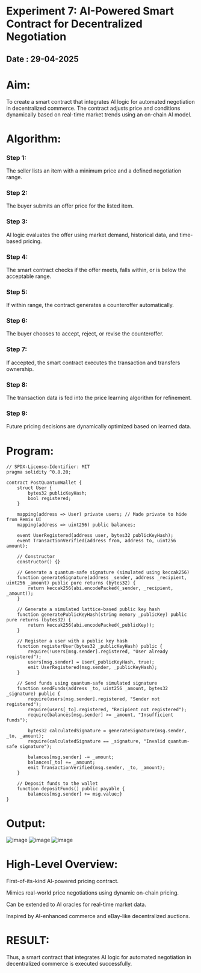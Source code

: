 # Experiment 7: AI-Powered Smart Contract for Decentralized Negotiation
## Date : 29-04-2025

# Aim:
To create a smart contract that integrates AI logic for automated negotiation in decentralized commerce. The contract adjusts price and conditions dynamically based on real-time market trends using an on-chain AI model.

# Algorithm:
### Step 1: 
The seller lists an item with a minimum price and a defined negotiation range.

### Step 2: 
The buyer submits an offer price for the listed item.

### Step 3: 
AI logic evaluates the offer using market demand, historical data, and time-based pricing.

### Step 4: 
The smart contract checks if the offer meets, falls within, or is below the acceptable range.

### Step 5: 
If within range, the contract generates a counteroffer automatically.

### Step 6: 
The buyer chooses to accept, reject, or revise the counteroffer.

### Step 7: 
If accepted, the smart contract executes the transaction and transfers ownership.

### Step 8: 
The transaction data is fed into the price learning algorithm for refinement.

### Step 9: 
Future pricing decisions are dynamically optimized based on learned data.

# Program:
```
// SPDX-License-Identifier: MIT
pragma solidity ^0.8.20;

contract PostQuantumWallet {
    struct User {
        bytes32 publicKeyHash;
        bool registered;
    }

    mapping(address => User) private users; // Made private to hide from Remix UI
    mapping(address => uint256) public balances;

    event UserRegistered(address user, bytes32 publicKeyHash);
    event TransactionVerified(address from, address to, uint256 amount);

    // Constructor
    constructor() {}

    // Generate a quantum-safe signature (simulated using keccak256)
    function generateSignature(address _sender, address _recipient, uint256 _amount) public pure returns (bytes32) {
        return keccak256(abi.encodePacked(_sender, _recipient, _amount));
    }

    // Generate a simulated lattice-based public key hash
    function generatePublicKeyHash(string memory _publicKey) public pure returns (bytes32) {
        return keccak256(abi.encodePacked(_publicKey));
    }

    // Register a user with a public key hash
    function registerUser(bytes32 _publicKeyHash) public {
        require(!users[msg.sender].registered, "User already registered");
        users[msg.sender] = User(_publicKeyHash, true);
        emit UserRegistered(msg.sender, _publicKeyHash);
    }

    // Send funds using quantum-safe simulated signature
    function sendFunds(address _to, uint256 _amount, bytes32 _signature) public {
        require(users[msg.sender].registered, "Sender not registered");
        require(users[_to].registered, "Recipient not registered");
        require(balances[msg.sender] >= _amount, "Insufficient funds");

        bytes32 calculatedSignature = generateSignature(msg.sender, _to, _amount);
        require(calculatedSignature == _signature, "Invalid quantum-safe signature");

        balances[msg.sender] -= _amount;
        balances[_to] += _amount;
        emit TransactionVerified(msg.sender, _to, _amount);
    }

    // Deposit funds to the wallet
    function depositFunds() public payable {
        balances[msg.sender] += msg.value;}
}
```

# Output:
![image](https://github.com/user-attachments/assets/c2a9c93f-a3d5-4f47-819f-0cde1e950fd4)
![image](https://github.com/user-attachments/assets/8bb30c9b-7bc2-4d52-b6d9-0baead55636e)
![image](https://github.com/user-attachments/assets/5deb7db3-a01a-4c3e-8550-89953a99b50a)



# High-Level Overview:
First-of-its-kind AI-powered pricing contract.

Mimics real-world price negotiations using dynamic on-chain pricing.

Can be extended to AI oracles for real-time market data.

Inspired by AI-enhanced commerce and eBay-like decentralized auctions.

# RESULT:

Thus, a smart contract that integrates AI logic for automated negotiation in decentralized commerce is executed successfully.
